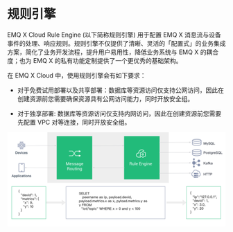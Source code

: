 # 规则引擎

EMQ X Cloud Rule Engine (以下简称规则引擎) 用于配置 EMQ X 消息流与设备事件的处理、响应规则。规则引擎不仅提供了清晰、灵活的「配置式」的业务集成方案，简化了业务开发流程，提升用户易用性，降低业务系统与 EMQ X 的耦合度；也为 EMQ X 的私有功能定制提供了一个更优秀的基础架构。

在 EMQ X Cloud 中，使用规则引擎会有如下要求：

- 对于免费试用部署以及共享部署：数据库等资源访问仅支持公网访问，因此在创建资源前您需要确保资源具有公网访问能力，同时开放安全组。

- 对于独享部署: 数据库等资源访问仅支持内网访问，因此在创建资源前您需要先配置 VPC 对等连接，同时开放安全组。

![rule_engine](./_assets/rule_engine.jpg)